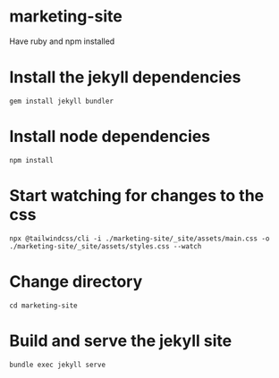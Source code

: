 # marketing-site

Have ruby and npm installed 

# Install the jekyll dependencies
`gem install jekyll bundler`

# Install node dependencies
`npm install`

# Start watching for changes to the css
`npx @tailwindcss/cli -i ./marketing-site/_site/assets/main.css -o ./marketing-site/_site/assets/styles.css --watch`

# Change directory
`cd marketing-site`

# Build and serve the jekyll site
`bundle exec jekyll serve`